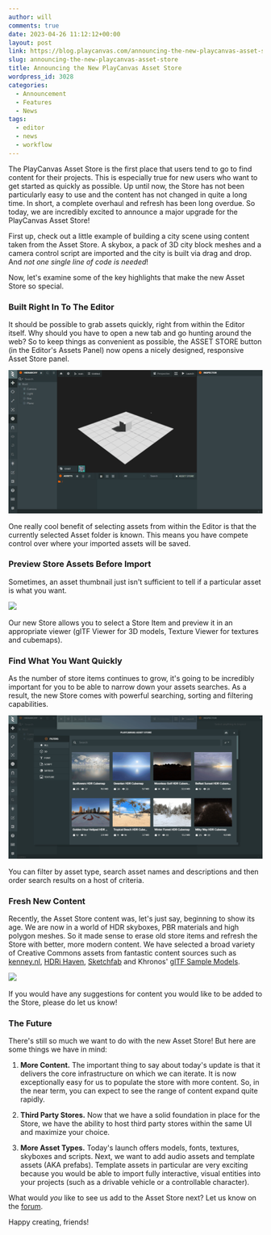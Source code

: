 ```yaml
---
author: will
comments: true
date: 2023-04-26 11:12:12+00:00
layout: post
link: https://blog.playcanvas.com/announcing-the-new-playcanvas-asset-store/
slug: announcing-the-new-playcanvas-asset-store
title: Announcing the New PlayCanvas Asset Store
wordpress_id: 3028
categories:
  - Announcement
  - Features
  - News
tags:
  - editor
  - news
  - workflow
---
```


The PlayCanvas Asset Store is the first place that users tend to go to find content for their projects. This is especially true for new users who want to get started as quickly as possible. Up until now, the Store has not been particularly easy to use and the content has not changed in quite a long time. In short, a complete overhaul and refresh has been long overdue. So today, we are incredibly excited to announce a major upgrade for the PlayCanvas Asset Store!

First up, check out a little example of building a city scene using content taken from the Asset Store. A skybox, a pack of 3D city block meshes and a camera control script are imported and the city is built via drag and drop. And _not one single line of code is needed_!

Now, let's examine some of the key highlights that make the new Asset Store so special.

### Built Right In To The Editor

It should be possible to grab assets quickly, right from within the Editor itself. Why should you have to open a new tab and go hunting around the web? So to keep things as convenient as possible, the ASSET STORE button (in the Editor's Assets Panel) now opens a nicely designed, responsive Asset Store panel.

[![](assets/media/asset-store-open.gif)](assets/media/asset-store-open.gif)

One really cool benefit of selecting assets from within the Editor is that the currently selected Asset folder is known. This means you have compete control over where your imported assets will be saved.

### Preview Store Assets Before Import

Sometimes, an asset thumbnail just isn't sufficient to tell if a particular asset is what you want.

[![](/assets/media/asset-store-viewer.gif)](/assets/media/asset-store-viewer.gif)

Our new Store allows you to select a Store Item and preview it in an appropriate viewer (glTF Viewer for 3D models, Texture Viewer for textures and cubemaps).

### Find What You Want Quickly

As the number of store items continues to grow, it's going to be incredibly important for you to be able to narrow down your assets searches. As a result, the new Store comes with powerful searching, sorting and filtering capabilities.

[![](/assets/media/asset-store-search.gif)](/assets/media/asset-store-search.gif)

You can filter by asset type, search asset names and descriptions and then order search results on a host of criteria.

### Fresh New Content

Recently, the Asset Store content was, let's just say, beginning to show its age. We are now in a world of HDR skyboxes, PBR materials and high polygon meshes. So it made sense to erase old store items and refresh the Store with better, more modern content. We have selected a broad variety of Creative Commons assets from fantastic content sources such as [kenney.nl](https://kenney.nl/), [HDRi Haven](https://hdri-haven.com/), [Sketchfab](https://sketchfab.com/) and Khronos' [glTF Sample Models](https://github.com/KhronosGroup/glTF-Sample-Models).

[![](/assets/media/asset-store-content.gif)](/assets/media/asset-store-content.gif)

If you would have any suggestions for content you would like to be added to the Store, please do let us know!

### The Future

There's still so much we want to do with the new Asset Store! But here are some things we have in mind:

1. **More Content.** The important thing to say about today's update is that it delivers the core infrastructure on which we can iterate. It is now exceptionally easy for us to populate the store with more content. So, in the near term, you can expect to see the range of content expand quite rapidly.

2. **Third Party Stores.** Now that we have a solid foundation in place for the Store, we have the ability to host third party stores within the same UI and maximize your choice.

3. **More Asset Types.** Today's launch offers models, fonts, textures, skyboxes and scripts. Next, we want to add audio assets and template assets (AKA prefabs). Template assets in particular are very exciting because you would be able to import fully interactive, visual entities into your projects (such as a drivable vehicle or a controllable character).

What would _you_ like to see us add to the Asset Store next? Let us know on the [forum](https://forum.playcanvas.com/).

Happy creating, friends!
